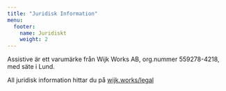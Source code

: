 ```yaml
---
title: "Juridisk Information"
menu:
  footer:
    name: Juridiskt
    weight: 2
---
```


Assistive är ett varumärke från Wijk Works AB, org.nummer 559278-4218, med säte i Lund.

All juridisk information hittar du på [wijk.works/legal](https://wijk.works/legal/)
